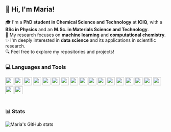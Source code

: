 ## 👋 Hi, I'm Maria! 

🎓 I'm a **PhD student in Chemical Science and Technology** at **ICIQ**, with a **BSc in Physics** and an **M.Sc. in Materials Science and Technology**.  
🔬 My research focuses on  **machine learning** and **computational chemistry**.  
✨ I'm deeply interested in **data science** and its applications in scientific research.  
🔍 Feel free to explore my repositories and projects!


### 💻 Languages and Tools
<div align="left">
  <img src="https://img.shields.io/badge/Python-3776AB?style=for-the-badge&logo=python&logoColor=white" height="25"/>
  <img src="https://img.shields.io/badge/Fortran-734F96?style=for-the-badge&logoColor=white" height="25"/>
  <img src="https://img.shields.io/badge/Bash-4EAA25?style=for-the-badge&logo=gnu-bash&logoColor=white" height="25"/>
  <img src="https://img.shields.io/badge/SQL-4479A1?style=for-the-badge&logo=postgresql&logoColor=white" height="25"/>
  <img src="https://img.shields.io/badge/Julia-9558B2?style=for-the-badge&logo=julia&logoColor=white" height="25"/>
  <img src="https://img.shields.io/badge/scikit--learn-F7931E?style=for-the-badge&logo=scikit-learn&logoColor=white" height="25"/>
  <img src="https://img.shields.io/badge/ASE-4479A1?style=for-the-badge&logoColor=white" height="25"/>
  <img src="https://img.shields.io/badge/Pymatgen-0A192F?style=for-the-badge&logoColor=white" height="25"/>
  <img src="https://img.shields.io/badge/pandas-150458?style=for-the-badge&logo=pandas&logoColor=white" height="25"/>
  <img src="https://img.shields.io/badge/Seaborn-3776AB?style=for-the-badge&logoColor=white" height="25"/>
  <img src="https://img.shields.io/badge/Plotly-3F4F75?style=for-the-badge&logo=plotly&logoColor=white" height="25"/>
  <img src="https://img.shields.io/badge/HPC--slurm-4EAA25?style=for-the-badge&logoColor=white" height="25"/>
  <img src="https://img.shields.io/badge/Conda-44A833?style=for-the-badge&logo=anaconda&logoColor=white" height="25"/>
  <img src="https://img.shields.io/badge/Git-F05032?style=for-the-badge&logo=git&logoColor=white" height="25"/>
  <img src="https://img.shields.io/badge/VS_Code-007ACC?style=for-the-badge&logo=visual-studio-code&logoColor=white" height="25"/>
  <img src="https://img.shields.io/badge/Vim-019733?style=for-the-badge&logo=vim&logoColor=white" height="25"/>
  <img src="https://img.shields.io/badge/Blender-F5792A?style=for-the-badge&logo=blender&logoColor=white" height="25"/>
  <img src="https://img.shields.io/badge/Inkscape-000000?style=for-the-badge&logo=inkscape&logoColor=white" height="25"/>
  <img src="https://img.shields.io/badge/LaTeX-008080?style=for-the-badge&logo=latex&logoColor=white" height="25"/>
</div>
<br>

### 📊 Stats

![Maria's GitHub stats](https://github-readme-stats.vercel.app/api?username=mminotaki&theme=synthwave&show_icons=true)
